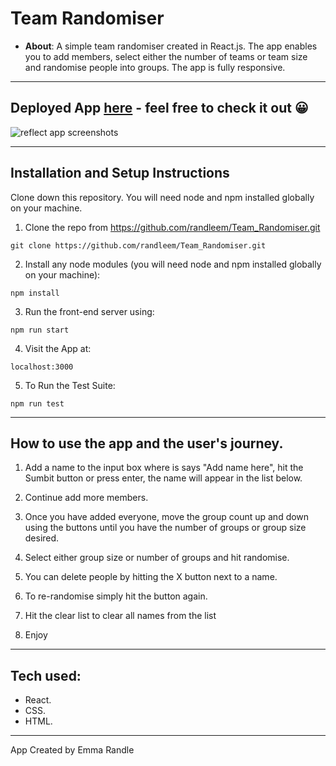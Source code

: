 # Team Randomiser

- **About**: A simple team randomiser created in React.js. The app enables you to add members, select either the number of teams or team size and randomise people into groups. The app is fully responsive.
---

## Deployed App [here](https://reflectjournal.netlify.app/) - feel free to check it out 😀

![reflect app screenshots](./team-randomiser.png)

---

## **Installation and Setup Instructions**

Clone down this repository. You will need node and npm installed globally on your machine.

1. Clone the repo from https://github.com/randleem/Team_Randomiser.git

```
git clone https://github.com/randleem/Team_Randomiser.git
```

2. Install any node modules (you will need node and npm installed globally on your machine):

```
npm install
```

3. Run the front-end server using:

```
npm run start
```

4. Visit the App at:

```
localhost:3000
```

5. To Run the Test Suite:

```
npm run test
```

---

## How to use the app and the user's journey.

1. Add a name to the input box where is says "Add name here", hit the Sumbit button or press enter, the name will appear in the list below.

2. Continue add more members.

3. Once you have added everyone, move the group count up and down using the buttons until you have the number of groups or group size desired.

4. Select either group size or number of groups and hit randomise.

5. You can delete people by hitting the X button next to a name.

6. To re-randomise simply hit the button again.

7. Hit the clear list to clear all names from the list

8. Enjoy

---

## Tech used:

- React.
- CSS.
- HTML.

---

App Created by Emma Randle
